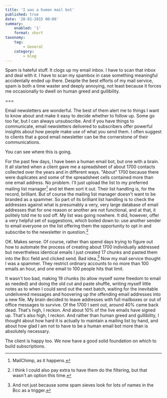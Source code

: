 ```yaml
---
title: 'I was a human mail bot'
published: true
date: '28-01-2015 00:00'
summary:
    enabled: '1'
    format: short
taxonomy:
    tag:
        - General
    category:
        - blog
---
```


Spam is hateful stuff. It clogs up my email inbox. I have to scan that inbox and deal with it. I have to scan my spambox in case something meaningful accidentally ended up there. Despite the best efforts of my mail service, spam is both a time waster and deeply annoying, not least because it forces me occasionally to dwell on human greed and gullibility.

===

Email newsletters are wonderful. The best of them alert me to things I want to know about and make it easy to decide whether to follow up. Some go too far, but I can always unsubscribe. And if you have things to communicate, email newsletters delivered to subscribers offer powerful insights about how people make use of what you send them. I often suggest to clients that a good email newsletter can be the cornerstone of their communications.

You can see where this is going.

For the past few days, I have been a human email bot, but one with a brain. It all started when a client gave me a spreadsheet of about 1700 contacts collected over the years and in different ways. "About" 1700 because there were duplicates and some of the spreadsheet cells contained more than one email address. No problem. I'll just upload the list to my preferred mailing list manager[^2] and let them sort it out. Their list handling is, for the record, brilliant. But of course the mailing list manager doesn't want to be branded as a spammer. So part of its brilliant list handling is to check the addresses against what is presumably a very, very large database of email addresses that for one reason or another are not functional, and at that, it politely told me to sod off. My list was going nowhere. It did, however, offer a very helpful set of suggestions, which boiled down to: use another sender to email everyone on the list offering them the opportunity to opt in and subscribe to the newsletter in question.[^3]

OK. Makes sense. Of course, rather than spend days trying to figure out how to automate the process of creating about 1700 individually addressed but nevertheless identical emails I just created 17 chunks and pasted them into the Bcc field and clicked send. Bad idea.[^1] Now my mail service thought I was a spammer. They restrict ordinary accounts to no more than 100 emails an hour, and one email to 100 people hits that limit.

It wasn't too bad, making 19 chunks (to allow myself some freedom to email as needed) and doing the old cut and paste shuffle, writing myself little notes as to when I could send out the next batch, waiting for the inevitable undelivered messages and hoovering up the offending email addresses into a new file. My brain decided to leave addresses with full mailboxes or out of office messages to survive. Of the 1700 I sent out, around 40% came back dead. That's high, I reckon. And about 10% of the live emails have signed up. That's also high, I reckon. And rather than human greed and gullibility, I thought about how hard it is actually to maintain a mailing list by hand, and about how glad I am not to have to be a human email bot more than is absolutely necessary.

The client is happy too. We now have a good solid foundation on which to build subscriptions.

[^2]: MailChimp, as it happens.

[^1]: And not just because some spam sieves look for lots of names in the Bcc as a trigger.

[^3]: I think I could also pay extra to have them do the filtering, but that wasn't an option this time.